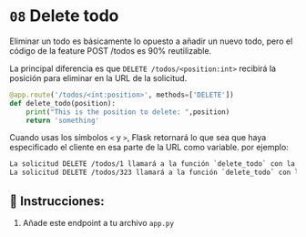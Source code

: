 # `08` Delete todo

Eliminar un todo es básicamente lo opuesto a añadir un nuevo todo, pero el código de la feature POST /todos es 90% reutilizable.

La principal diferencia es que `DELETE /todos/<position:int>` recibirá la posición para eliminar en la URL de la solicitud.

```python
@app.route('/todos/<int:position>', methods=['DELETE'])
def delete_todo(position):
    print("This is the position to delete: ",position)
    return 'something'
```

Cuando usas los símbolos `<` y `>`, Flask retornará lo que sea que haya especificado el cliente en esa parte de la URL como variable. por ejemplo:

```txt
La solicitud DELETE /todos/1 llamará a la función `delete_todo` con la variable position == 1
La solicitud DELETE /todos/323 llamará a la función `delete_todo` con la variable position == 323
```

## 📝 Instrucciones:

1. Añade este endpoint a tu archivo `app.py`
